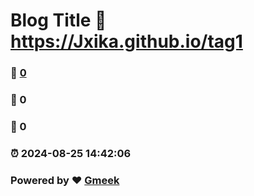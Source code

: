 # Blog Title :link: https://Jxika.github.io/tag1 
### :page_facing_up: [0](https://Jxika.github.io/tag1/tag.html) 
### :speech_balloon: 0 
### :hibiscus: 0 
### :alarm_clock: 2024-08-25 14:42:06 
### Powered by :heart: [Gmeek](https://github.com/Meekdai/Gmeek)
